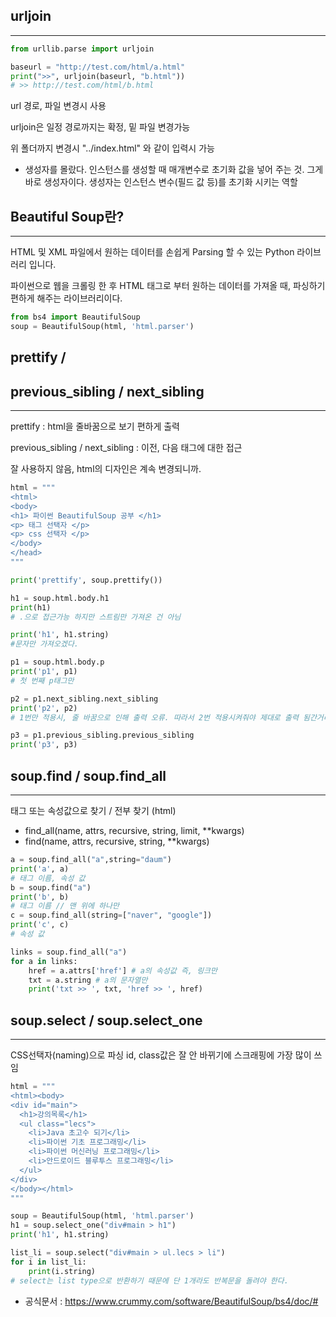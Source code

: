 

urljoin
---

---

```python
from urllib.parse import urljoin

baseurl = "http://test.com/html/a.html"
print(">>", urljoin(baseurl, "b.html"))
# >> http://test.com/html/b.html
```

url 경로, 파일 변경시 사용

urljoin은 일정 경로까지는 확정, 밑 파일 변경가능

위 폴더까지 변경시 "../index.html" 와 같이 입력시 가능



* 생성자를 몰랐다. 
  인스턴스를 생성할 때 매개변수로 초기화 값을 넣어 주는 것. 그게 바로 생성자이다. 
  생성자는 인스턴스 변수(필드 값 등)를 초기화 시키는 역할



Beautiful Soup란?
---

---

HTML 및 XML 파일에서 원하는 데이터를 손쉽게 Parsing 할 수 있는 Python 라이브러리 입니다.

파이썬으로 웹을 크롤링 한 후 HTML 태그로 부터 원하는 데이터를 가져올 때, 파싱하기 편하게 해주는 라이브러리이다.

```python
from bs4 import BeautifulSoup
soup = BeautifulSoup(html, 'html.parser')
```



prettify /
---

previous_sibling / next_sibling
---

---

prettify : html을 줄바꿈으로 보기 편하게 출력

previous_sibling / next_sibling : 이전, 다음 태그에 대한 접근

잘 사용하지 않음, html의 디자인은 계속 변경되니까.

```python
html = """
<html>
<body>
<h1> 파이썬 BeautifulSoup 공부 </h1>
<p> 태그 선택자 </p>
<p> css 선택자 </p>
</body>
</head>
"""

print('prettify', soup.prettify())

h1 = soup.html.body.h1
print(h1)
# .으로 접근가능 하지만 스트림만 가져온 건 아님

print('h1', h1.string)
#문자만 가져오겠다.

p1 = soup.html.body.p
print('p1', p1)
# 첫 번째 p태그만

p2 = p1.next_sibling.next_sibling
print('p2', p2)
# 1번만 적용시, 줄 바꿈으로 인해 출력 오류. 따라서 2번 적용시켜줘야 제대로 출력 됨간거라서 나오지 않지. 따라서 2번

p3 = p1.previous_sibling.previous_sibling
print('p3', p3)
```



soup.find / soup.find_all
---

---

태그 또는 속성값으로 찾기 / 전부 찾기 (html)

- find_all(name, attrs, recursive, string, limit, **kwargs)
- find(name, attrs, recursive, string, **kwargs)



```python
a = soup.find_all("a",string="daum")  
print('a', a)
# 태그 이름, 속성 값
b = soup.find("a")
print('b', b)
# 태그 이름 // 맨 위에 하나만
c = soup.find_all(string=["naver", "google"]) 
print('c', c)
# 속성 값

links = soup.find_all("a")
for a in links:
    href = a.attrs['href'] # a의 속성값 즉, 링크만
    txt = a.string # a의 문자열만
    print('txt >> ', txt, 'href >> ', href)
```



soup.select / soup.select_one
---

---

CSS선택자(naming)으로 파싱
id, class값은 잘 안 바뀌기에 스크래핑에 가장 많이 쓰임

```python
html = """
<html><body>
<div id="main">
  <h1>강의목록</h1>
  <ul class="lecs">
    <li>Java 초고수 되기</li>
    <li>파이썬 기초 프로그래밍</li>
    <li>파이썬 머신러닝 프로그래밍</li>
    <li>안드로이드 블루투스 프로그래밍</li>
  </ul>
</div>
</body></html>
"""

soup = BeautifulSoup(html, 'html.parser')
h1 = soup.select_one("div#main > h1")
print('h1', h1.string)

list_li = soup.select("div#main > ul.lecs > li")
for i in list_li:
    print(i.string)
# select는 list type으로 반환하기 때문에 단 1개라도 반복문을 돌려야 한다.
```





* 공식문서 : https://www.crummy.com/software/BeautifulSoup/bs4/doc/#











